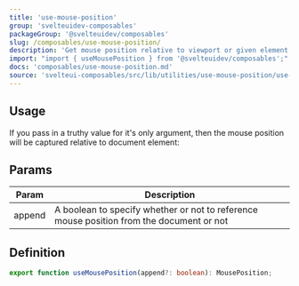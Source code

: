 ```yaml
---
title: 'use-mouse-position'
group: 'svelteuidev-composables'
packageGroup: '@svelteuidev/composables'
slug: /composables/use-mouse-position/
description: 'Get mouse position relative to viewport or given element.'
import: "import { useMousePosition } from '@svelteuidev/composables';"
docs: 'composables/use-mouse-position.md'
source: 'svelteui-composables/src/lib/utilities/use-mouse-position/use-mouse-position.ts'
---
```


<script lang='ts'>
    import { Demo, ComposableDemos } from "@svelteuidev/demos";
    import { Heading } from 'components'
</script>

<Heading />

## Usage

<Demo demo={ComposableDemos.useMousePositionDemo.usage} />

If you pass in a truthy value for it's only argument, then the mouse position will be captured relative to document element:

<Demo demo={ComposableDemos.useMousePositionDemo.document} />

## Params

| Param  | Description                                                                              |
| ------ | ---------------------------------------------------------------------------------------- |
| append | A boolean to specify whether or not to reference mouse position from the document or not |

## Definition

```ts
export function useMousePosition(append?: boolean): MousePosition;
```
